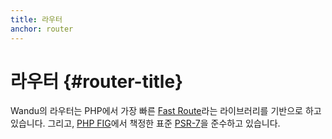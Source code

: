 ```yaml
---
title: 라우터
anchor: router
---
```


# 라우터 {#router-title}

Wandu의 라우터는 PHP에서 가장 빠른 [Fast Route](https://github.com/nikic/FastRoute)라는 라이브러리를 기반으로 하고
있습니다. 그리고, [PHP FIG](http://www.php-fig.org)에서 책정한 표준 [PSR-7](http://www.php-fig.org/psr/psr-7/)을
준수하고 있습니다.
